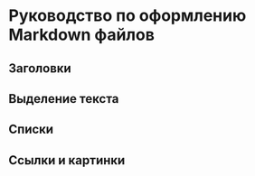 # Руководство по оформлению Markdown файлов #

## Заголовки ##

## Выделение текста ##

## Списки ##

## Ссылки и картинки ##
